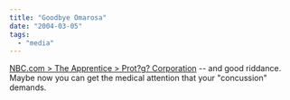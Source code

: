 ```yaml
---
title: "Goodbye Omarosa"
date: "2004-03-05"
tags: 
  - "media"
---
```


[NBC.com > The Apprentice > Prot?g? Corporation](http://www.nbc.com/nbc/The_Apprentice/teams/protege_corporation.shtml "NBC.com > The Apprentice > Prot?g? Corporation") -- and good riddance. Maybe now you can get the medical attention that your "concussion" demands.
